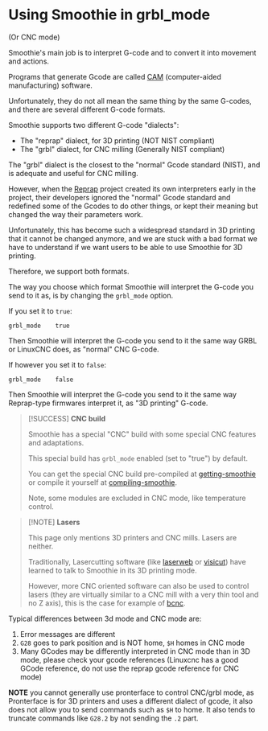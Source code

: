 
# Using Smoothie in grbl_mode

(Or CNC mode)

Smoothie's main job is to interpret G-code and to convert it into movement and actions.

Programs that generate Gcode are called [CAM](https://en.wikipedia.org/wiki/Computer-aided_manufacturing) (computer-aided manufacturing) software.

Unfortunately, they do not all mean the same thing by the same G-codes, and there are several different G-code formats.

Smoothie supports two different G-code "dialects":

- The "reprap" dialect, for 3D printing (NOT NIST compliant)
- The "grbl" dialect, for CNC milling (Generally NIST compliant)

The "grbl" dialect is the closest to the "normal" Gcode standard (NIST), and is adequate and useful for CNC milling.

However, when the [Reprap](http://www.reprap.org) project created its own interpreters early in the project, their developers ignored the "normal" Gcode standard and redefined some of the Gcodes to do other things, or kept their meaning but changed the way their parameters work.

Unfortunately, this has become such a widespread standard in 3D printing that it cannot be changed anymore, and we are stuck with a bad format we have to understand if we want users to be able to use Smoothie for 3D printing.

Therefore, we support both formats.

The way you choose which format Smoothie will interpret the G-code you send to it as, is by changing the `grbl_mode` option.

If you set it to `true`:

```
grbl_mode    true
```

Then Smoothie will interpret the G-code you send to it the same way GRBL or LinuxCNC does, as "normal" CNC G-code.

If however you set it to `false`:

```
grbl_mode    false
```

Then Smoothie will interpret the G-code you send to it the same way Reprap-type firmwares interpret it, as "3D printing" G-code.

> [!SUCCESS] **CNC build**
>
> Smoothie has a special "CNC" build with some special CNC features and adaptations.
>
> This special build has `grbl_mode` enabled (set to "true") by default.
>
> You can get the special CNC build pre-compiled at [getting-smoothie](getting-smoothie) or compile it yourself at [compiling-smoothie](compiling-smoothie).
>
> Note, some modules are excluded in CNC mode, like temperature control.

> [!NOTE] **Lasers**
>
> This page only mentions 3D printers and CNC mills. Lasers are neither.
>
> Traditionally, Lasercutting software (like [laserweb](laserweb) or [visicut](visicut)) have learned to talk to Smoothie in its 3D printing mode.
>
> However, more CNC oriented software can also be used to control lasers (they are virtually similar to a CNC mill with a very thin tool and no Z axis), this is the case for example of [bcnc](bcnc).

Typical differences between 3d mode and CNC mode are:

1. Error messages are different
2. `G28` goes to park position and is NOT home, `$H` homes in CNC mode
3. Many GCodes may be differently interpreted in CNC mode than in 3D mode, please check your gcode references (Linuxcnc has a good GCode reference, do not use the reprap gcode reference for CNC mode)

**NOTE** you cannot generally use pronterface to control CNC/grbl mode, as Pronterface is for 3D printers and uses a different dialect of gcode, it also does not allow you to send commands such as `$H` to home. It also tends to truncate commands like `G28.2` by not sending the `.2` part.
